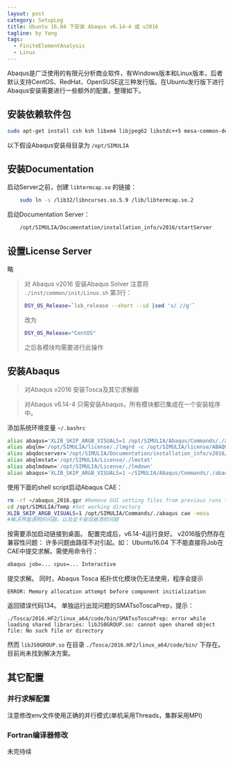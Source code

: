 ```yaml
---
layout: post
category: SetupLog
title: Ubuntu 16.04 下安装 Abaqus v6.14-4 或 v2016
tagline: by Yang
tags:
  - FiniteElementAnalysis
  - Linux
---
```


Abaqus是广泛使用的有限元分析商业软件，有Windows版本和Linux版本，后者默认支持CentOS、RedHat、OpenSUSE这三种发行版。在Ubuntu发行版下进行Abaqus安装需要进行一些额外的配置，整理如下。

<!--more-->

## 安装依赖软件包

```sh
sudo apt-get install csh ksh libxm4 libjpeg62 libstdc++5 mesa-common-dev gfortran gcc g++ make build-essential lib32ncurses5
```

以下假设Abaqus安装母目录为 `/opt/SIMULIA`

## 安装Documentation

启动Server之前，创建 `libtermcap.so` 的链接：

```sh
	sudo ln -s /lib32/libncurses.so.5.9 /lib/libtermcap.so.2
```

启动Documentation Server：

```sh
	/opt/SIMULIA/Documentation/installation_info/v2016/startServer
```

## 设置License Server

略

> 对 Abaqus v2016
> 安装Abaqus Solver
> 注意将 `./inst/common/init/Linux.sh` 第3行：
>
> ```sh
> DSY_OS_Release=`lsb_release --short --id |sed 's/ //g'`
> ```
>
> 改为
>
> ```sh
> DSY_OS_Release="CentOS"
> ```
>
> 之后各模块均需要进行此操作

## 安装Abaqus

> 对Abaqus v2016
> 安装Tosca及其它求解器


> 对Abaqus v6.14-4
> 只需安装Abaqus，所有模块都已集成在一个安装程序中。

添加系统环境变量 `~/.bashrc` 

```sh
alias abaqus='XLIB_SKIP_ARGB_VISUALS=1 /opt/SIMULIA/Abaqus/Commands/./abaqus'
alias abqlm='/opt/SIMULIA/license/./lmgrd -c /opt/SIMULIA/license/ABAQUS.lic'
alias abqdocserver='/opt/SIMULIA/Documentation/installation_info/v2016/./startServer'
alias abqlmstat='/opt/SIMULIA/License/./lmstat'
alias abqlmdown='/opt/SIMULIA/License/./lmdown'
alias abaqus='XLIB_SKIP_ARGB_VISUALS=1 ~/SIMULIA/Abaqus/Commands/./abaqus'
```

使用下面的shell script启动Abaqus CAE：

```sh
rm -rf ~/abaqus_2016.gpr #Remove GUI setting files from previous runs to avoid multi-windows issue.
cd /opt/SIMULIA/Temp #Set working directory
XLIB_SKIP_ARGB_VISUALS=1 /opt/SIMULIA/Commands/./abaqus cae -mesa
#解决界面透明的问题，以及显卡驱动崩溃的问题
```

按需要添加启动链接到桌面。
配置完成后，v6.14-4运行良好。
v2016版仍然存在兼容性问题：
许多问题由路径不对引起。如：
Ubuntu16.04 下不能直接将Job在CAE中提交求解。需使用命令行：

```sh
abaqus job=... cpus=... Interactive
```

提交求解。
同时，Abaqus Tosca 拓扑优化模块仍无法使用，程序会提示

	ERROR: Memory allocation attempt before component initialization

返回错误代码134。
单独运行出现问题的SMATsoToscaPrep，提示：

	./Tosca/2016.HF2/linux_a64/code/bin/SMATsoToscaPrep: error while loading shared libraries: libJS0GROUP.so: cannot open shared object file: No such file or directory

然而 `libJS0GROUP.so` 在目录 `./Tosca/2016.HF2/linux_a64/code/bin/` 下存在。目前尚未找到解决方案。

## 其它配置
### 并行求解配置

注意修改env文件使用正确的并行模式(单机采用Threads，集群采用MPI)

### Fortran编译器修改

未完待续

